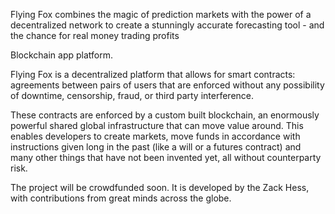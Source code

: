 Flying Fox combines the magic of prediction markets with the power of a decentralized network to create a stunningly accurate forecasting tool - and the chance for real money trading profits

Blockchain app platform.

Flying Fox is a decentralized platform that allows for smart contracts: agreements between pairs of users that are enforced without any possibility of downtime, censorship, fraud, or third party interference.

These contracts are enforced by a custom built blockchain, an enormously powerful shared global infrastructure that can move value around. This enables developers to create markets, move funds in accordance with instructions given long in the past (like a will or a futures contract) and many other things that have not been invented yet, all without counterparty risk.

The project will be crowdfunded soon. It is developed by the Zack Hess, with contributions from great minds across the globe.